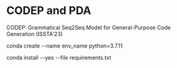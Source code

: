 # CODEP and PDA
CODEP: Grammatical Seq2Seq Model for General-Purpose Code Generation (ISSTA'23)


conda create --name env_name python=3.7.11

conda install --yes --file requirements.txt
